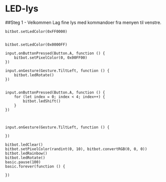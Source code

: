 # LED-lys


##Steg 1 - Velkommen
Lag fine lys med kommandoer fra menyen til venstre.



```template
bitbot.setLedColor(0xFF0000)


```

```blocks
bitbot.setLedColor(0x0000FF)

input.onButtonPressed(Button.A, function () {
    bitbot.setPixelColor(0, 0x00FF00)
})

input.onGesture(Gesture.TiltLeft, function () {
    bitbot.ledRotate()
})


```


```ghost
input.onButtonPressed(Button.A, function () {
    for (let index = 0; index < 4; index++) {
        bitbot.ledShift()
    }
})



input.onGesture(Gesture.TiltLeft, function () {
	
})

bitbot.ledClear()
bitbot.setPixelColor(randint(0, 10), bitbot.convertRGB(0, 0, 0))
bitbot.ledRainbow()
bitbot.ledRotate()
basic.pause(100)
basic.forever(function () {
	
})
```